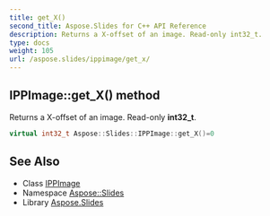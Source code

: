 ```yaml
---
title: get_X()
second_title: Aspose.Slides for C++ API Reference
description: Returns a X-offset of an image. Read-only int32_t.
type: docs
weight: 105
url: /aspose.slides/ippimage/get_x/
---
```

## IPPImage::get_X() method


Returns a X-offset of an image. Read-only **int32_t**.

```cpp
virtual int32_t Aspose::Slides::IPPImage::get_X()=0
```

## See Also

* Class [IPPImage](../)
* Namespace [Aspose::Slides](../../)
* Library [Aspose.Slides](../../../)